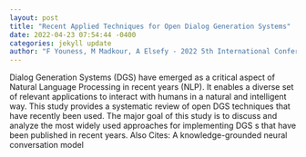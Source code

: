 ```yaml
--- 
layout: post 
title: "Recent Applied Techniques for Open Dialog Generation Systems" 
date: 2022-04-23 07:54:44 -0400 
categories: jekyll update 
author: "F Youness, M Madkour, A Elsefy - 2022 5th International Conference on Computing , 2022" 
--- 
```

Dialog Generation Systems (DGS) have emerged as a critical aspect of Natural Language Processing in recent years (NLP). It enables a diverse set of relevant applications to interact with humans in a natural and intelligent way. This study provides a systematic review of open DGS techniques that have recently been used. The major goal of this study is to discuss and analyze the most widely used approaches for implementing DGS s that have been published in recent years. Also Cites: A knowledge-grounded neural conversation model